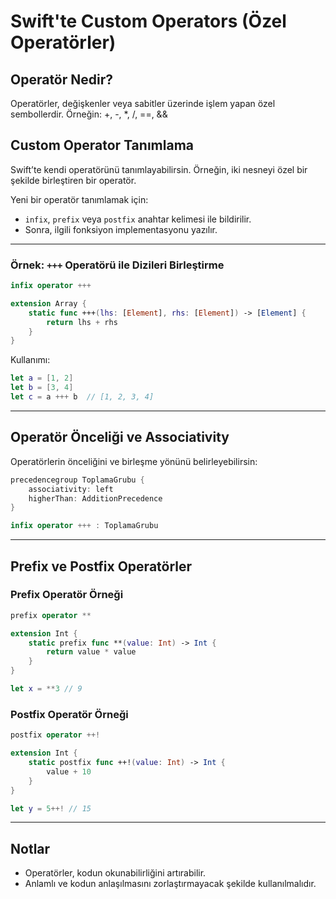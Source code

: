 # Swift'te Custom Operators (Özel Operatörler)

## Operatör Nedir?
Operatörler, değişkenler veya sabitler üzerinde işlem yapan özel sembollerdir. Örneğin: +, -, *, /, ==, &&

## Custom Operator Tanımlama
Swift’te kendi operatörünü tanımlayabilirsin. Örneğin, iki nesneyi özel bir şekilde birleştiren bir operatör.

Yeni bir operatör tanımlamak için:
- `infix`, `prefix` veya `postfix` anahtar kelimesi ile bildirilir.
- Sonra, ilgili fonksiyon implementasyonu yazılır.

---

### Örnek: `+++` Operatörü ile Dizileri Birleştirme

```swift
infix operator +++

extension Array {
    static func +++(lhs: [Element], rhs: [Element]) -> [Element] {
        return lhs + rhs
    }
}
```

Kullanımı:
```swift
let a = [1, 2]
let b = [3, 4]
let c = a +++ b  // [1, 2, 3, 4]
```

---

## Operatör Önceliği ve Associativity

Operatörlerin önceliğini ve birleşme yönünü belirleyebilirsin:

```swift
precedencegroup ToplamaGrubu {
    associativity: left
    higherThan: AdditionPrecedence
}

infix operator +++ : ToplamaGrubu
```

---

## Prefix ve Postfix Operatörler

### Prefix Operatör Örneği

```swift
prefix operator **

extension Int {
    static prefix func **(value: Int) -> Int {
        return value * value
    }
}

let x = **3 // 9
```

### Postfix Operatör Örneği

```swift
postfix operator ++!

extension Int {
    static postfix func ++!(value: Int) -> Int {
        value + 10
    }
}

let y = 5++! // 15
```

---

## Notlar

- Operatörler, kodun okunabilirliğini artırabilir.
- Anlamlı ve kodun anlaşılmasını zorlaştırmayacak şekilde kullanılmalıdır.